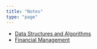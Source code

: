 ```yaml
---
title: "Notes"
type: "page"
---
```


- [Data Structures and Algorithms](dsa)
- [Financial Management](finance)
<!-- - [Ace your Flutter interview](https://docs.craft.do/editor/d/799b78b9-a906-df7a-acd3-ed4a297df994/64EC81B0-5A1F-48DC-A0E3-F4C6BD5C280E?s=UzHvcUd2uM2Gmfe74mLu9zHhxiqBu8KTPnXzBf9xKHwv)
- [Year at a Glance](https://docs.google.com/spreadsheets/d/1w832XJ1gQBrOl-7OeLKDWs4r1mUbtI6N9Zhopa0itwY/edit?usp=sharing)
- [Develop & Launch An App](https://jeweled-preface-0d2.notion.site/Develop-Launch-An-App-baad2761c9b041808672a8b5cc3b0b3e)
- [Study Scheduler](https://jeweled-preface-0d2.notion.site/study-scheduler-a85a6d9ffb9c4bc2aaf0bf93a017c3b3) -->
